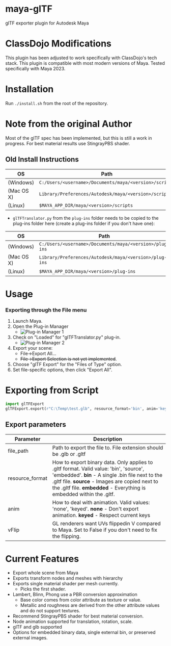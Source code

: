 # maya-glTF
glTF exporter plugin for Autodesk Maya

# ClassDojo Modifications

This plugin has been adjusted to work specifically with ClassDojo's tech stack. 
This plugin is compatible with most modern versions of Maya.  Tested specifically with Maya 2023.

# Installation

Run `./install.sh` from the root of the repository.


# Note from the original Author

Most of the glTF spec has been implemented, but this is still a work in progress.  For best material results use StingrayPBS shader.


## Old Install Instructions 
| OS | Path |
|---------|----------|
|(Windows)|  `C:/Users/<username>/Documents/maya/<version>/scripts`|  
|(Mac OS X) |`Library/Preferences/Autodesk/maya/<version>/scripts`|  
|(Linux)  |  `$MAYA_APP_DIR/maya/<version>/scripts`|  

- `glTFTranslator.py` from the `plug-ins` folder needs to be copied to the plug-ins folder here (create a plug-ins folder if you don't have one):  

| OS | Path |
|----|-----|
(Windows) | `C:/Users/<username>/Documents/maya/<version>/plug-ins`  
(Mac OS X) |`Library/Preferences/Autodesk/maya/<version>/plug-ins`  
(Linux)   | `$MAYA_APP_DIR/maya/<version>/plug-ins`  

# Usage

### Exporting through the File menu
1. Launch Maya.
1. Open the Plug-in Manager
   - ![Plug-in Manager 1](https://github.com/matiascodesal/maya-glTF/blob/master/doc/images/find-plug-man.PNG)
1. Check on "Loaded" for "glTFTranslator.py" plug-in.
   - ![Plug-in Manager 2](https://github.com/matiascodesal/maya-glTF/blob/master/doc/images/plug-in-man.PNG)
1. Export your scene: 
   - File->Export All...
   - ~~File->Export Selection is not yet implemented~~.
1. Choose "glTF Export" for the "Files of Type" option.
1. Set file-specific options, then click "Export All".


# Exporting from Script
   ```python
   import glTFExport   
   glTFExport.export(r"C:\Temp\test.glb", resource_format='bin', anim='keyed', vflip=True)
   ```

## Export parameters

| Parameter | Description |   
| --------- | ----------- |   
|file_path|Path to export the file to.  File extension should be .glb or .gltf|   
|resource_format| How to export binary data. Only applies to .gltf format.  Valid value: 'bin', 'source', 'embedded'. **bin** - A single .bin file next to the .gltf file. **source** - Images are copied next to the .gltf file. **embedded** - Everything is embedded within the .gltf.|   
|anim|How to deal with animation. Valid values: 'none', 'keyed'.  **none** - Don't export animation. **keyed** - Respect current keys|   
|vFlip|GL renderers want UVs flippedin V compared to Maya.  Set to False if you don't need to fix the flipping.|   

# Current Features
- Export whole scene from Maya
- Exports transform nodes and meshes with hierarchy
- Exports single material shader per mesh currently.
   - Picks the first shader.
- Lambert, Blinn, Phong use a PBR conversion approximation
   - Base color comes from color attribute as texture or value.
   - Metallic and roughness are derived from the other attribute values and do not support textures.
- Recommend StingrayPBS shader for best material conversion.
- Node animation supported for translation, rotation, scale.
- glTF and glb supported
- Options for embedded binary data, single external bin, or preserved external images.
   
